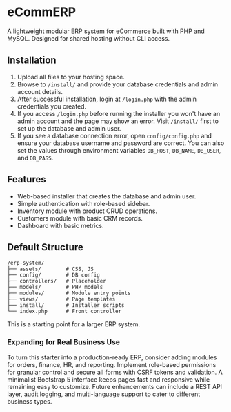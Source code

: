 # eCommERP

A lightweight modular ERP system for eCommerce built with PHP and MySQL. Designed for shared hosting without CLI access.

## Installation
1. Upload all files to your hosting space.
2. Browse to `/install/` and provide your database credentials and admin account details.
3. After successful installation, login at `/login.php` with the admin credentials you created.
4. If you access `/login.php` before running the installer you won't have an admin account and the page may show an error. Visit `/install/` first to set up the database and admin user.
5. If you see a database connection error, open `config/config.php` and ensure your
   database username and password are correct. You can also set the values
   through environment variables `DB_HOST`, `DB_NAME`, `DB_USER`, and `DB_PASS`.

## Features
- Web-based installer that creates the database and admin user.
- Simple authentication with role-based sidebar.
- Inventory module with product CRUD operations.
- Customers module with basic CRM records.
- Dashboard with basic metrics.

## Default Structure
```
/erp-system/
├── assets/        # CSS, JS
├── config/        # DB config
├── controllers/   # Placeholder
├── models/        # PHP models
├── modules/       # Module entry points
├── views/         # Page templates
├── install/       # Installer scripts
└── index.php      # Front controller
```

This is a starting point for a larger ERP system.

### Expanding for Real Business Use

To turn this starter into a production-ready ERP, consider adding modules for orders, finance, HR, and reporting. Implement role-based permissions for granular control and secure all forms with CSRF tokens and validation. A minimalist Bootstrap 5 interface keeps pages fast and responsive while remaining easy to customize. Future enhancements can include a REST API layer, audit logging, and multi-language support to cater to different business types.

